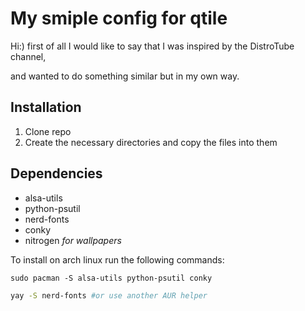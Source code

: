 # My smiple config for qtile

Hi:)
first of all I would like to say that I was inspired by the DistroTube channel,

and wanted to do something similar but in my own way.

## Installation

1. Clone repo
2. Сreate the necessary directories and copy the files into them

## Dependencies 

+ alsa-utils
+ python-psutil
+ nerd-fonts
+ conky
+ nitrogen *for wallpapers*
  
To install on arch linux run the following commands:

~~~
sudo pacman -S alsa-utils python-psutil conky
~~~
~~~bash
yay -S nerd-fonts #or use another AUR helper
~~~


